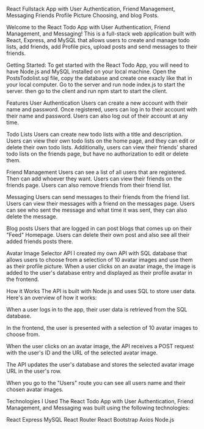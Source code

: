 React Fullstack App with User Authentication, Friend Management, Messaging Friends Profile Picture Choosing, and blog Posts.


Welcome to the React Todo App with User Authentication, Friend Management, and Messaging! This is a full-stack web application built with React, Express, and MySQL that allows users to create and manage todo lists, add friends, add Profile pics, upload posts and send messages to their friends.

Getting Started: 
To get started with the React Todo App, you will need to have Node.js and MySQL installed on your local machine.
Open the PostsTodolist.sql file, copy the database and create one exacly like that in your local computer.
Go to the server and run node index.js to start the server.
then go to the client and run npm start to start the client.

Features
User Authentication
Users can create a new account with their name and password. Once registered, users can log in to their account with their name and password. Users can also log out of their account at any time.

Todo Lists
Users can create new todo lists with a title and description. Users can view their own todo lists on the home page, and they can edit or delete their own todo lists. Additionally, users can view their friends' shared todo lists on the friends page, but have no authorization to edit or delete them.

Friend Management
Users can see a list of all users that are registered. Then can add whoever they want. Users can view their friends on the friends page. Users can also remove friends from their friend list.

Messaging
Users can send messages to their friends from the friend list. Users can view their messages with a friend on the messages page. Users can see who sent the message and what time it was sent, they can also delete the message.

Blog posts
Users that are logged in can post blogs that comes up on their "Feed" Homepage. Users can delete their own post and also see all their added friends posts there.

Avatar Image Selector API
I created my own API with SQL database that allows users to choose from a selection of 10 avatar images and use them as their profile picture. When a user clicks on an avatar image, the image is added to the user's database entry and displayed as their profile avatar in the frontend.

How it Works
The API is built with Node.js and uses SQL to store user data. Here's an overview of how it works:

When a user logs in to the app, their user data is retrieved from the SQL database.

In the frontend, the user is presented with a selection of 10 avatar images to choose from.

When the user clicks on an avatar image, the API receives a POST request with the user's ID and the URL of the selected avatar image.

The API updates the user's database and stores the selected avatar image URL in the user's row.

When you go to the "Users" route you can see all users name and their chosen avatar images.

Technologies I Used
The React Todo App with User Authentication, Friend Management, and Messaging was built using the following technologies:

React
Express
MySQL
React Router
React Bootstrap
Axios
Node.js
